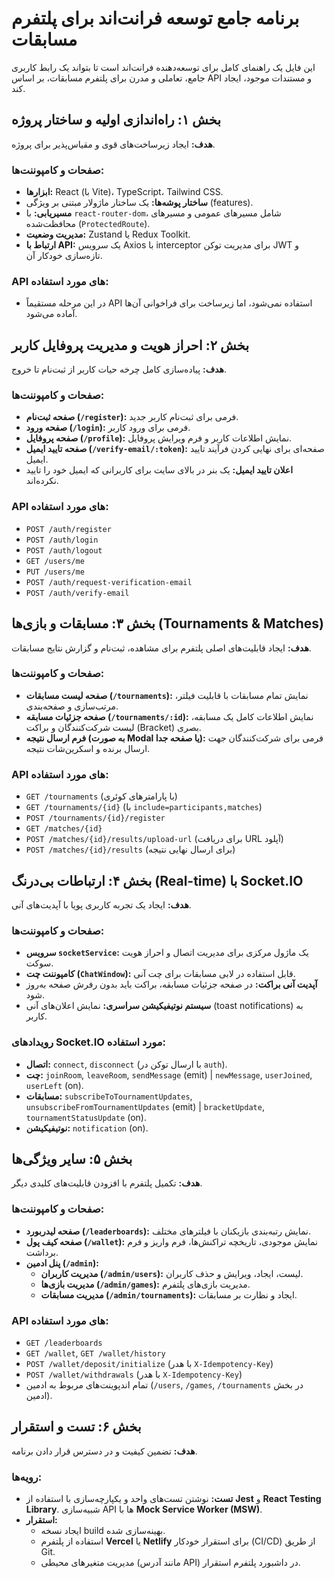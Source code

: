 # برنامه جامع توسعه فرانت‌اند برای پلتفرم مسابقات

این فایل یک راهنمای کامل برای توسعه‌دهنده فرانت‌اند است تا بتواند یک رابط کاربری جامع، تعاملی و مدرن برای پلتفرم مسابقات، بر اساس API و مستندات موجود، ایجاد کند.

## بخش ۱: راه‌اندازی اولیه و ساختار پروژه

**هدف:** ایجاد زیرساخت‌های قوی و مقیاس‌پذیر برای پروژه.

### صفحات و کامپوننت‌ها:
- **ابزارها:** React (با Vite)، TypeScript، Tailwind CSS.
- **ساختار پوشه‌ها:** یک ساختار ماژولار مبتنی بر ویژگی (features).
- **مسیریابی:** با `react-router-dom`، شامل مسیرهای عمومی و مسیرهای محافظت‌شده (`ProtectedRoute`).
- **مدیریت وضعیت:** Zustand یا Redux Toolkit.
- **ارتباط با API:** یک سرویس Axios با interceptor برای مدیریت توکن JWT و تازه‌سازی خودکار آن.

### API های مورد استفاده:
- در این مرحله مستقیماً API استفاده نمی‌شود، اما زیرساخت برای فراخوانی آن‌ها آماده می‌شود.

## بخش ۲: احراز هویت و مدیریت پروفایل کاربر

**هدف:** پیاده‌سازی کامل چرخه حیات کاربر از ثبت‌نام تا خروج.

### صفحات و کامپوننت‌ها:
- **صفحه ثبت‌نام (`/register`):** فرمی برای ثبت‌نام کاربر جدید.
- **صفحه ورود (`/login`):** فرمی برای ورود کاربر.
- **صفحه پروفایل (`/profile`):** نمایش اطلاعات کاربر و فرم ویرایش پروفایل.
- **صفحه تایید ایمیل (`/verify-email/:token`):** صفحه‌ای برای نهایی کردن فرآیند تایید ایمیل.
- **اعلان تایید ایمیل:** یک بنر در بالای سایت برای کاربرانی که ایمیل خود را تایید نکرده‌اند.

### API های مورد استفاده:
- `POST /auth/register`
- `POST /auth/login`
- `POST /auth/logout`
- `GET /users/me`
- `PUT /users/me`
- `POST /auth/request-verification-email`
- `POST /auth/verify-email`

## بخش ۳: مسابقات و بازی‌ها (Tournaments & Matches)

**هدف:** ایجاد قابلیت‌های اصلی پلتفرم برای مشاهده، ثبت‌نام و گزارش نتایج مسابقات.

### صفحات و کامپوننت‌ها:
- **صفحه لیست مسابقات (`/tournaments`):** نمایش تمام مسابقات با قابلیت فیلتر، مرتب‌سازی و صفحه‌بندی.
- **صفحه جزئیات مسابقه (`/tournaments/:id`):** نمایش اطلاعات کامل یک مسابقه، لیست شرکت‌کنندگان و براکت (Bracket) بصری.
- **فرم ارسال نتیجه (به صورت Modal یا صفحه جدا):** فرمی برای شرکت‌کنندگان جهت ارسال برنده و اسکرین‌شات نتیجه.

### API های مورد استفاده:
- `GET /tournaments` (با پارامترهای کوئری)
- `GET /tournaments/{id}` (با `include=participants,matches`)
- `POST /tournaments/{id}/register`
- `GET /matches/{id}`
- `POST /matches/{id}/results/upload-url` (برای دریافت URL آپلود)
- `POST /matches/{id}/results` (برای ارسال نهایی نتیجه)

## بخش ۴: ارتباطات بی‌درنگ (Real-time) با Socket.IO

**هدف:** ایجاد یک تجربه کاربری پویا با آپدیت‌های آنی.

### صفحات و کامپوننت‌ها:
- **سرویس `socketService`:** یک ماژول مرکزی برای مدیریت اتصال و احراز هویت سوکت.
- **کامپوننت چت (`ChatWindow`):** قابل استفاده در لابی مسابقات برای چت آنی.
- **آپدیت آنی براکت:** در صفحه جزئیات مسابقه، براکت باید بدون رفرش صفحه به‌روز شود.
- **سیستم نوتیفیکیشن سراسری:** نمایش اعلان‌های آنی (toast notifications) به کاربر.

### رویدادهای Socket.IO مورد استفاده:
- **اتصال:** `connect`, `disconnect` (با ارسال توکن در `auth`).
- **چت:** `joinRoom`, `leaveRoom`, `sendMessage` (emit) | `newMessage`, `userJoined`, `userLeft` (on).
- **مسابقات:** `subscribeToTournamentUpdates`, `unsubscribeFromTournamentUpdates` (emit) | `bracketUpdate`, `tournamentStatusUpdate` (on).
- **نوتیفیکیشن:** `notification` (on).

## بخش ۵: سایر ویژگی‌ها

**هدف:** تکمیل پلتفرم با افزودن قابلیت‌های کلیدی دیگر.

### صفحات و کامپوننت‌ها:
- **صفحه لیدربورد (`/leaderboards`):** نمایش رتبه‌بندی بازیکنان با فیلترهای مختلف.
- **صفحه کیف پول (`/wallet`):** نمایش موجودی، تاریخچه تراکنش‌ها، فرم واریز و فرم برداشت.
- **پنل ادمین (`/admin`):**
    - **مدیریت کاربران (`/admin/users`):** لیست، ایجاد، ویرایش و حذف کاربران.
    - **مدیریت بازی‌ها (`/admin/games`):** مدیریت بازی‌های پلتفرم.
    - **مدیریت مسابقات (`/admin/tournaments`):** ایجاد و نظارت بر مسابقات.

### API های مورد استفاده:
- `GET /leaderboards`
- `GET /wallet`, `GET /wallet/history`
- `POST /wallet/deposit/initialize` (با هدر `X-Idempotency-Key`)
- `POST /wallet/withdrawals` (با هدر `X-Idempotency-Key`)
- تمام اندپوینت‌های مربوط به ادمین (`/users`, `/games`, `/tournaments` در بخش ادمین).

## بخش ۶: تست و استقرار

**هدف:** تضمین کیفیت و در دسترس قرار دادن برنامه.

### رویه‌ها:
- **تست:** نوشتن تست‌های واحد و یکپارچه‌سازی با استفاده از **Jest** و **React Testing Library**. شبیه‌سازی API ها با **Mock Service Worker (MSW)**.
- **استقرار:**
    - ایجاد نسخه build بهینه‌سازی شده.
    - استفاده از پلتفرم **Vercel** یا **Netlify** برای استقرار خودکار (CI/CD) از طریق Git.
    - مدیریت متغیرهای محیطی (مانند آدرس API) در داشبورد پلتفرم استقرار.
